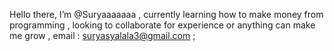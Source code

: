 Hello there, I’m @Suryaaaaaaa ,
currently learning how to make money from programming ,
looking to collaborate for experience or anything can make me grow ,
email : suryasyalala3@gmail.com ;

<!---
Suryaaaaaaa/Suryaaaaaaa is a ✨ special ✨ repository because its `README.md` (this file) appears on your GitHub profile.
You can click the Preview link to take a look at your changes.
--->
